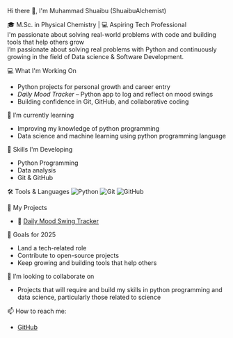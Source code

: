 Hi there 👋, I'm Muhammad Shuaibu (ShuaibuAlchemist)

🎓 M.Sc. in Physical Chemistry | 💻 Aspiring Tech Professional  
I'm passionate about solving real-world problems with code and building tools that help others grow  
I’m passionate about solving real problems with Python and continuously growing in the field of Data science & Software Development.

💻 What I'm Working On
- Python projects for personal growth and career entry
- *Daily Mood Tracker* – Python app to log and reflect on mood swings
- Building confidence in Git, GitHub, and collaborative coding
  
🌱 I’m currently learning
- Improving my knowledge of python programming
- Data science and machine learning using python programming language

🧠 Skills I'm Developing
- Python Programming
- Data analysis
- Git & GitHub

🛠 Tools & Languages
![Python](https://img.shields.io/badge/Python-3670A0?style=for-the-badge&logo=python&logoColor=ffdd54)
![Git](https://img.shields.io/badge/Git-F05032?style=for-the-badge&logo=git&logoColor=white)
![GitHub](https://img.shields.io/badge/GitHub-181717?style=for-the-badge&logo=github&logoColor=white)

📂 My Projects

- 🔗 [Daily Mood Swing Tracker](https://github.com/ShuaibuAlchemist/Daily_mood_swing_tracker)


🌱 Goals for 2025
- Land a tech-related role
- Contribute to open-source projects
- Keep growing and building tools that help others

👯 I’m looking to collaborate on
- Projects that will require and build my skills in python programming and data science, particularly those related to science

📫 How to reach me:
- [GitHub](https://github.com/ShuaibuAlchemist)

